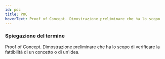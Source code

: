 ```yaml
---
id: poc
title: POC
hoverText: Proof of Concept. Dimostrazione preliminare che ha lo scopo di verificare la fattibilità di un concetto o di un'idea.
---
```


### Spiegazione del termine

Proof of Concept. Dimostrazione preliminare che ha lo scopo di verificare la fattibilità di un concetto o di un'idea.
